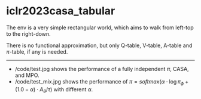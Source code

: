 # iclr2023casa_tabular

The env is a very simple rectangular world, which aims to walk from left-top to the right-down. 

There is no functional approximation, but only Q-table, V-table, A-table and $\pi$-table, if any is needed. 

---

- /code/test.jpg shows the performance of a fully independent $\pi$, CASA, and MPO.
- /code/test_mix.jpg shows the performance of $\pi = softmax(\alpha \cdot \log \pi_\phi + (1.0 - \alpha) \cdot A_\theta / \tau)$ with different $\alpha$.
